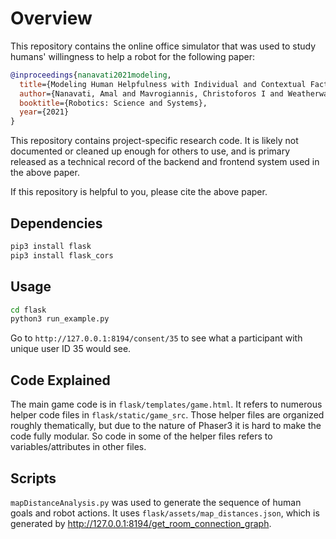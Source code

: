 # Overview

This repository contains the online office simulator that was used to study humans' willingness to help a robot for the following paper:

```bibtex
@inproceedings{nanavati2021modeling,
  title={Modeling Human Helpfulness with Individual and Contextual Factors for Robot Planning.},
  author={Nanavati, Amal and Mavrogiannis, Christoforos I and Weatherwax, Kevin and Takayama, Leila and Cakmak, Maya and Srinivasa, Siddhartha S},
  booktitle={Robotics: Science and Systems},
  year={2021}
}
```

This repository contains project-specific research code. It is likely not documented or cleaned up enough for others to use, and is primary released as a technical record of the backend and frontend system used in the above paper.

If this repository is helpful to you, please cite the above paper.

## Dependencies
```sh
pip3 install flask
pip3 install flask_cors
```

## Usage
```sh
cd flask
python3 run_example.py
```

Go to `http://127.0.0.1:8194/consent/35` to see what a participant with unique user ID 35 would see.

## Code Explained

The main game code is in `flask/templates/game.html`. It refers to numerous helper code files in `flask/static/game_src`. Those helper files are organized roughly thematically, but due to the nature of Phaser3 it is hard to make the code fully modular. So code in some of the helper files refers to variables/attributes in other files.

## Scripts

`mapDistanceAnalysis.py` was used to generate the sequence of human goals and robot actions. It uses `flask/assets/map_distances.json`, which is generated by http://127.0.0.1:8194/get_room_connection_graph.
